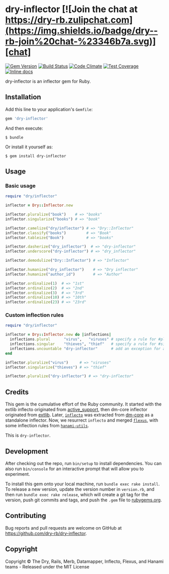 [gem]: https://img.shields.io/gem/v/dry-inflector.svg
[travis]: https://travis-ci.org/dry-rb/dry-inflector
[codeclimate]: https://codeclimate.com/github/dry-rb/dry-inflector
[chat]: https://dry-rb.zulipchat.com
[inchpages]: http://inch-ci.org/github/dry-rb/dry-inflector

# dry-inflector [![Join the chat at https://dry-rb.zulipchat.com](https://img.shields.io/badge/dry--rb-join%20chat-%23346b7a.svg)][chat]

[![Gem Version](https://badge.fury.io/rb/dry-inflector.svg)][gem]
[![Build Status](https://travis-ci.org/dry-rb/dry-inflector.svg?branch=master)][travis]
[![Code Climate](https://codeclimate.com/github/dry-rb/dry-inflector/badges/gpa.svg)][codeclimate]
[![Test Coverage](https://codeclimate.com/github/dry-rb/dry-inflector/badges/coverage.svg)][codeclimate]
[![Inline docs](http://inch-ci.org/github/dry-rb/dry-inflector.svg?branch=master)][inchpages]

dry-inflector is an inflector gem for Ruby.

## Installation

Add this line to your application's `Gemfile`:

```ruby
gem 'dry-inflector'
```

And then execute:

```shell
$ bundle
```

Or install it yourself as:

```shell
$ gem install dry-inflector
```

## Usage

### Basic usage

```ruby
require "dry/inflector"

inflector = Dry::Inflector.new

inflector.pluralize("book")    # => "books"
inflector.singularize("books") # => "book"

inflector.camelize("dry/inflector") # => "Dry::Inflector"
inflector.classify("books")         # => "Book"
inflector.tableize("Book")          # => "books"

inflector.dasherize("dry_inflector")  # => "dry-inflector"
inflector.underscore("dry-inflector") # => "dry_inflector"

inflector.demodulize("Dry::Inflector") # => "Inflector"

inflector.humanize("dry_inflector")    # => "Dry inflector"
inflector.humanize("author_id")        # => "Author"

inflector.ordinalize(1)  # => "1st"
inflector.ordinalize(2)  # => "2nd"
inflector.ordinalize(3)  # => "3rd"
inflector.ordinalize(10) # => "10th"
inflector.ordinalize(23) # => "23rd"
```

### Custom inflection rules

```ruby
require "dry/inflector"

inflector = Dry::Inflector.new do |inflections|
  inflections.plural      "virus",   "viruses" # specify a rule for #pluralize
  inflections.singular    "thieves", "thief"   # specify a rule for #singularize
  inflections.uncountable "dry-inflector"      # add an exception for an uncountable word
end

inflector.pluralize("virus")     # => "viruses"
inflector.singularize("thieves") # => "thief"

inflector.pluralize("dry-inflector") # => "dry-inflector"
```

## Credits

This gem is the cumulative effort of the Ruby community.
It started with the extlib inflecto originated from [active_support](https://github.com/rails/rails), then dm-core inflector originated from [extlib](https://github.com/datamapper/extlib).
Later, [`inflecto`](https://github.com/mbj/inflecto) was extracted from [dm-core](https://github.com/datamapper/dm-core) as a standalone inflector.
Now, we resurrect `inflecto` and merged [`flexus`](https://github.com/Ptico/flexus), with some inflection rules from [`hanami-utils`](https://github.com/hanami/utils).

This is `dry-inflector`.

## Development

After checking out the repo, run `bin/setup` to install dependencies. You can also run `bin/console` for an interactive prompt that will allow you to experiment.

To install this gem onto your local machine, run `bundle exec rake install`. To release a new version, update the version number in `version.rb`, and then run `bundle exec rake release`, which will create a git tag for the version, push git commits and tags, and push the `.gem` file to [rubygems.org](https://rubygems.org).

## Contributing

Bug reports and pull requests are welcome on GitHub at https://github.com/dry-rb/dry-inflector.

## Copyright

Copyright © The Dry, Rails, Merb, Datamapper, Inflecto, Flexus, and Hanami teams - Released under the MIT License
